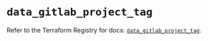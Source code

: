 # `data_gitlab_project_tag`

Refer to the Terraform Registry for docs: [`data_gitlab_project_tag`](https://registry.terraform.io/providers/gitlabhq/gitlab/16.8.1/docs/data-sources/project_tag).
